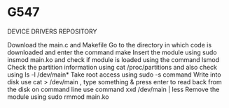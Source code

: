 # G547
DEVICE DRIVERS REPOSITORY

Download the main.c and Makefile
Go to the directory in which code is downloaded and enter the command make
Insert the module using sudo insmod main.ko and check if module is loaded using the command lsmod 
Check the partition information using cat /proc/partitions and also check using ls -l /dev/main*
Take root access using sudo -s command
Write into disk use cat > /dev/main , type something & press enter to read back from the disk on command line use command xxd /dev/main | less
Remove the module using sudo rmmod main.ko
